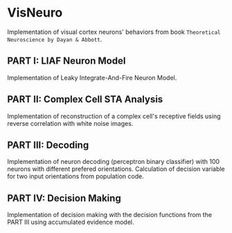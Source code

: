 # VisNeuro
Implementation of visual cortex neurons' behaviors from book `Theoretical Neuroscience by Dayan & Abbott`.


## PART I: LIAF Neuron Model
Implementation of Leaky Integrate-And-Fire Neuron Model.

## PART II: Complex Cell STA Analysis
Implementation of reconstruction of a complex cell's receptive fields using reverse correlation with white noise images.

## PART III: Decoding
Implementation of neuron decoding (perceptron binary classifier) with 100 neurons with different prefered orientations. Calculation of decision variable for two input orientations from population code. 

## PART IV: Decision Making
Implementation of decision making with the decision functions from the PART III using accumulated evidence model.
